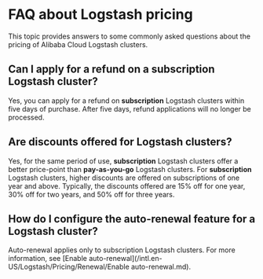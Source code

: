 # FAQ about Logstash pricing

This topic provides answers to some commonly asked questions about the pricing of Alibaba Cloud Logstash clusters.

## Can I apply for a refund on a subscription Logstash cluster?

Yes, you can apply for a refund on **subscription** Logstash clusters within five days of purchase. After five days, refund applications will no longer be processed.

## Are discounts offered for Logstash clusters?

Yes, for the same period of use, **subscription** Logstash clusters offer a better price-point than **pay-as-you-go** Logstash clusters. For **subscription** Logstash clusters, higher discounts are offered on subscriptions of one year and above. Typically, the discounts offered are 15% off for one year, 30% off for two years, and 50% off for three years.

## How do I configure the auto-renewal feature for a Logstash cluster?

Auto-renewal applies only to subscription Logstash clusters. For more information, see [Enable auto-renewal](/intl.en-US/Logstash/Pricing/Renewal/Enable auto-renewal.md).

